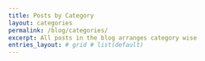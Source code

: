 ```yaml
---
title: Posts by Category
layout: categories
permalink: /blog/categories/
excerpt: All posts in the blog arranges category wise
entries_layout: # grid # list(default)
---
```

